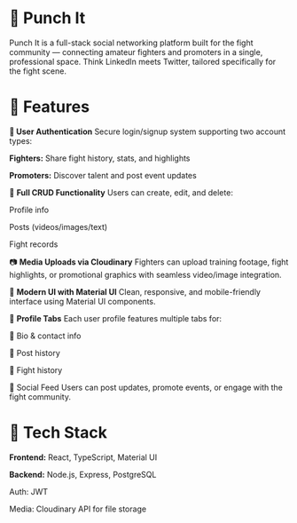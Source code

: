 # 🥊 Punch It
Punch It is a full-stack social networking platform built for the fight community — connecting amateur fighters and promoters in a single, professional space. Think LinkedIn meets Twitter, tailored specifically for the fight scene.

# 📌 Features
<strong>🔐 User Authentication</strong>
Secure login/signup system supporting two account types:

<strong>Fighters:</strong> Share fight history, stats, and highlights

<strong>Promoters:</strong> Discover talent and post event updates

📝 <strong>Full CRUD Functionality</strong>
Users can create, edit, and delete:

Profile info

Posts (videos/images/text)

Fight records

📷 <strong>Media Uploads via Cloudinary</strong>
Fighters can upload training footage, fight highlights, or promotional graphics with seamless video/image integration.

🎨 <strong>Modern UI with Material UI</strong>
Clean, responsive, and mobile-friendly interface using Material UI components.

🧾 <strong>Profile Tabs</strong>
Each user profile features multiple tabs for:

🧍 Bio & contact info

📜 Post history

🥋 Fight history

💬 Social Feed
Users can post updates, promote events, or engage with the fight community.

# 🚀 Tech Stack
<strong>Frontend:</strong> React, TypeScript, Material UI

<strong>Backend:</strong> Node.js, Express, PostgreSQL

Auth: JWT

Media: Cloudinary API for file storage





  
